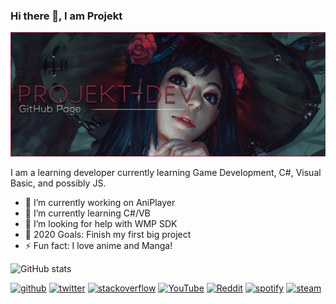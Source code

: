 ### Hi there 👋, I am Projekt
![](https://github.com/Projekt-Dev/Projekt-Dev/blob/main/Profile.png)

I am a learning developer currently learning Game Development, C#, Visual Basic, and possibly JS.

- 🔭 I’m currently working on AniPlayer
- 🌱 I’m currently learning C#/VB
- 🤔 I’m looking for help with WMP SDK
- 🥅 2020 Goals: Finish my first big project
- ⚡ Fun fact: I love anime and Manga!

![GitHub stats](https://github-readme-stats.vercel.app/api?username=Projekt-Dev&&show_icons=true&title_color=a2293c&icon_color=a2293c&text_color=FFFFFF&bg_color=161616)  

[<img src='https://cdn.jsdelivr.net/npm/simple-icons@3.0.1/icons/github.svg' alt='github' height='40'>](https://github.com/Projekt-Dev)  [<img src='https://cdn.jsdelivr.net/npm/simple-icons@3.0.1/icons/twitter.svg' alt='twitter' height='40'>](https://twitter.com/xSOPMOD)  [<img src='https://cdn.jsdelivr.net/npm/simple-icons@3.0.1/icons/stackoverflow.svg' alt='stackoverflow' height='40'>](https://stackoverflow.com/users/13869683)  [<img src='https://cdn.jsdelivr.net/npm/simple-icons@3.0.1/icons/youtube.svg' alt='YouTube' height='40'>](https://www.youtube.com/channel/UCMJJvdRDWmL4oSog7s5Qhqg)  [<img src='https://cdn.jsdelivr.net/npm/simple-icons@3.0.1/icons/reddit.svg' alt='Reddit' height='40'>](https://www.reddit.com/user/VampyricKing)  [<img src='https://cdn.jsdelivr.net/npm/simple-icons@3.0.1/icons/spotify.svg' alt='spotify' height='40'>](https://open.spotify.com/user/vynxdev)  [<img src='https://cdn.jsdelivr.net/npm/simple-icons@3.0.1/icons/steam.svg' alt='steam' height='40'>](https://steamcommunity.com/id/projektzero/)  
